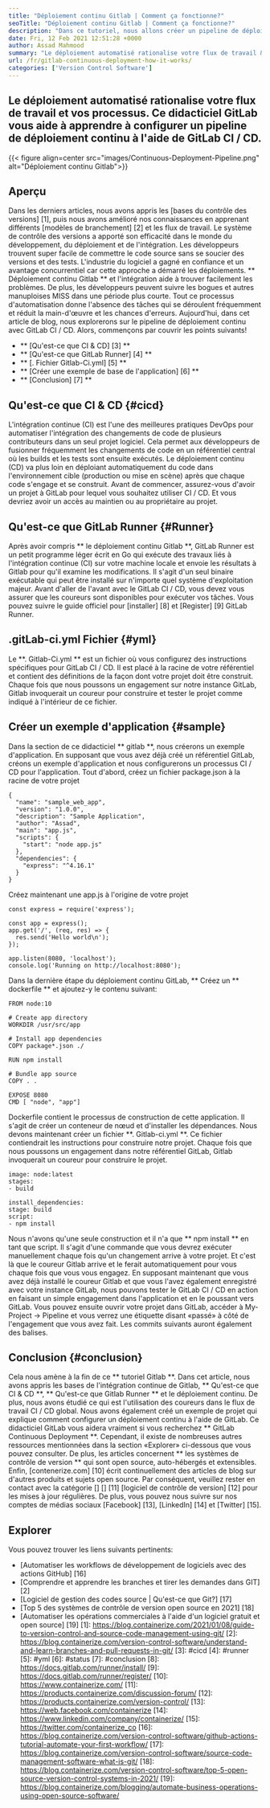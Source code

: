```yaml
---
title: "Déploiement continu Gitlab | Comment ça fonctionne?" 
seoTitle: "Déploiement continu Gitlab | Comment ça fonctionne?" 
description: "Dans ce tutoriel, nous allons créer un pipeline de déploiement continu avec GitLab. Le déploiement continu GitLab aide les DevOps à effectuer le déploiement automatisé." 
date: Fri, 12 Feb 2021 12:51:28 +0000
author: Assad Mahmood
summary: "Le déploiement automatisé rationalise votre flux de travail & amp; processus. Ce didacticiel GitLab vous aide à apprendre à configurer un pipeline de déploiement continu à l'aide de GitLab CI / CD." 
url: /fr/gitlab-continuous-deployment-how-it-works/
categories: ['Version Control Software']
---
```


## Le déploiement automatisé rationalise votre flux de travail et vos processus. Ce didacticiel GitLab vous aide à apprendre à configurer un pipeline de déploiement continu à l'aide de GitLab CI / CD.

{{< figure align=center src="images/Continuous-Deployment-Pipeline.png" alt="Déploiement continu Gitlab">}}


## Aperçu
Dans les derniers articles, nous avons appris les [bases du contrôle des versions] [1], puis nous avons amélioré nos connaissances en apprenant différents [modèles de branchement] [2] et les flux de travail. Le système de contrôle des versions a apporté son efficacité dans le monde du développement, du déploiement et de l'intégration. Les développeurs trouvent super facile de commettre le code source sans se soucier des versions et des tests. L'industrie du logiciel a gagné en confiance et un avantage concurrentiel car cette approche a démarré les déploiements.
** Déploiement continu Gitlab ** et l'intégration aide à trouver facilement les problèmes. De plus, les développeurs peuvent suivre les bogues et autres manuploises MISS dans une période plus courte. Tout ce processus d'automatisation donne l'absence des tâches qui se déroulent fréquemment et réduit la main-d'œuvre et les chances d'erreurs. Aujourd'hui, dans cet article de blog, nous explorerons sur le pipeline de déploiement continu avec GitLab CI / CD. Alors, commençons par couvrir les points suivants!
  * ** [Qu'est-ce que CI & CD] [3] **
  * ** [Qu'est-ce que GitLab Runner] [4] **
  * ** [. Fichier Gitlab-Ci.yml] [5] **
  * ** [Créer une exemple de base de l'application] [6] **
  * ** [Conclusion] [7] **

## Qu'est-ce que CI & CD {#cicd}
L'intégration continue (CI) est l'une des meilleures pratiques DevOps pour automatiser l'intégration des changements de code de plusieurs contributeurs dans un seul projet logiciel. Cela permet aux développeurs de fusionner fréquemment les changements de code en un référentiel central où les builds et les tests sont ensuite exécutés. Le déploiement continu (CD) va plus loin en déploiant automatiquement du code dans l'environnement cible (production ou mise en scène) après que chaque code s'engage et se construit.
Avant de commencer, assurez-vous d'avoir un projet à GitLab pour lequel vous souhaitez utiliser CI / CD. Et vous devriez avoir un accès au maintien ou au propriétaire au projet.

## Qu'est-ce que GitLab Runner {#Runner}
Après avoir compris ** le déploiement continu Gitlab **, GitLab Runner est un petit programme léger écrit en Go qui exécute des travaux liés à l'intégration continue (CI) sur votre machine locale et envoie les résultats à Gitlab pour qu'il examine les modifications. Il s'agit d'un seul binaire exécutable qui peut être installé sur n'importe quel système d'exploitation majeur.
Avant d'aller de l'avant avec le GitLab CI / CD, vous devez vous assurer que les coureurs sont disponibles pour exécuter vos tâches. Vous pouvez suivre le guide officiel pour [installer] [8] et [Register] [9] GitLab Runner.

## .gitLab-ci.yml Fichier {#yml}
Le **. Gitlab-Ci.yml ** est un fichier où vous configurez des instructions spécifiques pour GitLab CI / CD. Il est placé à la racine de votre référentiel et contient des définitions de la façon dont votre projet doit être construit. Chaque fois que nous poussons un engagement sur notre instance GitLab, Gitlab invoquerait un coureur pour construire et tester le projet comme indiqué à l'intérieur de ce fichier.

## Créer un exemple d'application {#sample}
Dans la section de ce didacticiel ** gitlab **, nous créerons un exemple d'application. En supposant que vous avez déjà créé un référentiel GitLab, créons un exemple d'application et nous configurerons un processus CI / CD pour l'application.
Tout d'abord, créez un fichier package.json à la racine de votre projet
```
{
  "name": "sample_web_app",
  "version": "1.0.0",
  "description": "Sample Application",
  "author": "Assad",
  "main": "app.js",
  "scripts": {
    "start": "node app.js"
  },
  "dependencies": {
    "express": "^4.16.1"
  }
}
```
Créez maintenant une app.js à l'origine de votre projet
```
const express = require('express');

const app = express();
app.get('/', (req, res) => {
  res.send('Hello world\n');
});

app.listen(8080, 'localhost');
console.log('Running on http://localhost:8080');
```
Dans la dernière étape du déploiement continu GitLab, ** Créez un ** dockerfile ** et ajoutez-y le contenu suivant:
```
FROM node:10

# Create app directory
WORKDIR /usr/src/app

# Install app dependencies
COPY package*.json ./

RUN npm install

# Bundle app source
COPY . .

EXPOSE 8080
CMD [ "node", "app"]
```
Dockerfile contient le processus de construction de cette application. Il s'agit de créer un conteneur de nœud et d'installer les dépendances.
Nous devons maintenant créer un fichier **. Gitlab-ci.yml **. Ce fichier contiendrait les instructions pour construire notre projet. Chaque fois que nous poussons un engagement dans notre référentiel GitLab, Gitlab invoquerait un coureur pour construire le projet.
```
image: node:latest
stages:
- build

install_dependencies:
stage: build
script:
- npm install
```
Nous n'avons qu'une seule construction et il n'a que ** npm install ** en tant que script. Il s'agit d'une commande que vous devrez exécuter manuellement chaque fois qu'un changement arrive à votre projet. Et c'est là que le coureur Gitlab arrive et le ferait automatiquement pour vous chaque fois que vous vous engagez.
En supposant maintenant que vous avez déjà installé le coureur Gitlab et que vous l'avez également enregistré avec votre instance GitLab, nous pouvons tester le GitLab CI / CD en action en faisant un simple engagement dans l'application et en le poussant vers GitLab.
Vous pouvez ensuite ouvrir votre projet dans GitLab, accéder à My-Project → Pipeline et vous verrez une étiquette disant «passé» à côté de l'engagement que vous avez fait. Les commits suivants auront également des balises.

## Conclusion {#conclusion}
Cela nous amène à la fin de ce ** tutoriel Gitlab **. Dans cet article, nous avons appris les bases de l'intégration continue de Gitlab, ** Qu'est-ce que CI & CD **, ** Qu'est-ce que Gitlab Runner ** et le déploiement continu. De plus, nous avons étudié ce qui est l'utilisation des coureurs dans le flux de travail CI / CD global. Nous avons également créé un exemple de projet qui explique comment configurer un déploiement continu à l'aide de GitLab. Ce didacticiel GitLab vous aidera vraiment si vous recherchez ** GitLab Continuous Deployment **. Cependant, il existe de nombreuses autres ressources mentionnées dans la section «Explorer» ci-dessous que vous pouvez consulter. De plus, les articles concernent ** les systèmes de contrôle de version ** qui sont open source, auto-hébergés et extensibles.
Enfin, [contenerize.com] [10] écrit continuellement des articles de blog sur d'autres produits et sujets open source. Par conséquent, veuillez rester en contact avec la catégorie [] [] [11] [logiciel de contrôle de version] [12] pour les mises à jour régulières. De plus, vous pouvez nous suivre sur nos comptes de médias sociaux [Facebook] [13], [LinkedIn] [14] et [Twitter] [15].

## Explorer
Vous pouvez trouver les liens suivants pertinents:
  * [Automatiser les workflows de développement de logiciels avec des actions GitHub] [16]
  * [Comprendre et apprendre les branches et tirer les demandes dans GIT] [2]
  * [Logiciel de gestion des codes source | Qu'est-ce que Git?] [17]
  * [Top 5 des systèmes de contrôle de version open source en 2021] [18]
  * [Automatiser les opérations commerciales à l'aide d'un logiciel gratuit et open source] [19]
[1]: https://blog.containerize.com/2021/01/08/guide-to-version-control-and-source-code-management-using-git/
[2]: https://blog.containerize.com/version-control-software/understand-and-learn-branches-and-pull-requests-in-git/
[3]: #cicd
[4]: #runner
[5]: #yml
[6]: #status
[7]: #conclusion
[8]: https://docs.gitlab.com/runner/install/
[9]: https://docs.gitlab.com/runner/register/
[10]: https://www.containerize.com/
[11]: https://products.containerize.com/discussion-forum/
[12]: https://products.containerize.com/version-control/
[13]: https://web.facebook.com/containerize
[14]: https://www.linkedin.com/company/containerize/
[15]: https://twitter.com/containerize_co
[16]: https://blog.containerize.com/version-control-software/github-actions-tutorial-automate-your-first-workflow/
[17]: https://blog.containerize.com/version-control-software/source-code-management-software-what-is-git/
[18]: https://blog.containerize.com/version-control-software/top-5-open-source-version-control-systems-in-2021/
[19]: https://blog.containerize.com/blogging/automate-business-operations-using-open-source-software/
